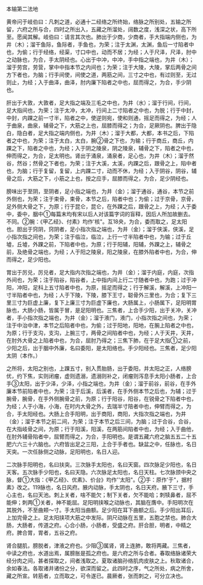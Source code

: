 本输第二法地

黄帝问于岐伯曰：凡刺之道，必通十二经络之所终始，络脉之所别处，五输之所留，六府之所与合，四时之所出入，五藏之所溜处，阔数之度，浅深之状，高下所至。愿闻其解。岐伯曰：请言其次也。肺出于少商，少商者，手大指端内侧也，为井（木）；溜干鱼际，鱼际者，手鱼也，为荣；注于太渊，太渊，鱼后一寸陷者中也，为偷；行于经络，经渠，寸口中也，动而不居；为经；人于尺泽，尺泽，肘中之动脉也，为合，手太阴经也。心出于中冲，中冲，手中指之端也，为井（木）；溜于劳宫，劳营，掌中中指本节之内间也；为荣；注于大陵，大陵，掌后两骨之间方下者也，为脑；行手间使，间使之道，两筋之间，三寸之中也，有过则至，无过则止，为经；入于曲泽，曲泽，肘内廉下陷者之中也，屈而得之，为合，手少阴也。

肝出于大敦，大敦者，足大指之端及三毛之中也，为井（水）；溜于行间，行间，足大指间也，为荣；注于太冲，太冲，行间上二寸陷者之中也，为脱；行于中封，中封，内踝之前一寸半，陷者之中，使逆则宛，使和则通，摇足而得之，为经；人于曲泉，曲泉，辅骨之下，大筋之上也，屈膝而得之；为合，足厥阴也。脾出于隐白，隐白者，足大指之端内侧也，为井（木）；溜于大都，大都，本书之后，下陷者之中也，为荣；注于太白，太白，腕②骨之下也，为输；行于商丘，商丘，内踝之下，陷者之中也，为经；入于阴之陵泉，阴之陵泉，辅骨之下，陷者之中也，伸而得之，为合，足太明也。肾出于涌泉，涌泉者，足心也，为井（木）；溜于然谷，然谷；然骨之下者也，为荣；注于大溪，太溪，内踝之后，跟骨之上，陷中者也，为脑；行于复留，复留，上内踝二寸，动而不休，为经；入于阴谷，阴谷，辅骨之后，大筋之下，小筋之上也，按之应手，屈膝而得之，为合，足少阴经也。

膀味出于至阴，至阴者，足小指之端也，为井（金）；溜于通谷，通谷，本节之前外侧也，为荣；注于束骨，束骨，本节之后，陷者中也；为偷；过于京骨，京骨，足外侧大骨之下，为原；行于昆仑，昆仑，在外踝之后，跟骨之上，为经；人于委中，委中，胭中①每篇末均有宋以后人对该篇字词的盲释，因后人所加故删去。不同。②腕：《甲乙经》、付素》均作'核"。互18央，为合，委而取之，足太阳也。胆出于窍阴，窍阴者，足小指次指之端也，为井（金）；溜于侠溪，侠溪，足小指次指之间也，为荣；注于临泣，临泣，上行一寸半陷者中也，为输；过于丘墟，丘墟，外踝之前，下陷者中也，为原；行于阳辅，阳辅，外踝之上，辅骨之前，及绝骨之端也，为经；人于阳之陵泉，阳之陵泉，在膝外陷者中也，为合，伸而得之，足少阳也。

胃出于厉兑，厉兑者，足大指内次指之端也，为井（金）；溜于内庭，内庭，次指外间也，为荣；注于陷谷，陷谷者，上中指内间上行二寸随者中也，为跑；过于冲阳，冲阳，足科上五寸陷者中也，为原，摇足而得之；行于解溪，解溪，上冲阳一寸半陷者中也，为经；人于下陵，下陵，膝下王寸，聪骨外三里也，为合；复下三里三寸为巨虚上廉，复下上廉三寸为巨虚下廉也，大肠属上，小肠属下，足阳明胃脉也，大肠小肠，皆属于冒，是足阳明也。三焦者，上合手少阳，出于关冲，关冲者，手小指次指之端也，为井（金）；溜于液门，液门，小指次指之间也，为荣；注于中治中津，本节之后陷者中也，为偷；过于阳地，阳地，在腕上陷者之中也，为原；行于支沟，支沟，上腕三寸，两骨之间陷者中也，为经；人于天井，天井，在肘外大骨之上陷者中也，为合，屈肘乃得之；三焦下肺，在于足大指①之前，少阳之后，出于胭中外廉，名曰委阳，是太阳络也。手少阳经也。三焦者，足少阳太阴（本作。）

之所将，太阳之别也，上踝五寸，别入贯胎肠，出于委阳，并太阳之正，人络膀优，约下焦，实则闭瘤，虚则遗溺，遗溺则补之，闭瘤则泻息手太阳小肠者，上合手③太阳，出于少泽，少泽，小指之端也，为井（金）；溜于前谷，前谷，在手外廉本节前陷者中也，为荣；注于后溪，后溪者，在手外侧本节之后也，为辅；过于腕骨，腕骨，在手外侧腕骨之前，为原；行于阳谷，阳谷，在锐骨之下陷者中也，为经；人于小海，小海，在时内大骨之外，去瑞半寸陪者中也，伸臂而得之，为合，手太阳经也。大肠上合手阳明，出于商阳，商阳，大指次指之端也，为井（金）；溜于本节之前二间，为荣；注于本节之后三间，为脑；过于合谷，合谷，在大指岐骨之间，为原；行于阳溪，阳溪，在两筋间陷者中也，为经；入于曲他，在肘外辅骨陷者中，屈臂而得之，为合，手阳明也。是谓五藏六府之脑五五二十五肥六六三十六脑也。六府皆出足之三阳，上合于手者也。缺盆之中，任脉也，名日天突。一次任脉侧之动脉，足阳明也，名日人迎。

二次脉手阳明也，名曰扶突。三次脉手太阳也，名曰天窗。四次脉足少阳也，名日天客。五次脉手少阳也，名曰天隐。六次脉足太阳也，名日天柱。七次脉颈中央之脉，督①大指：《甲乙经》、优素》、价台》均作''太阳"。②手：原作'于"，据村素》改之。119脉也，名日风府。腋内动脉，手太阴也，名日天府。腋下三寸，手心主也，名曰天池。刺上关者，啥不能欠；制下关者，欠不能哈；刺犊鼻者，屈不能伸；刺两①关者，神不能屈。足阳明挟喉之动脉也，其脑在膺中。手阳明次在其脱外，不至曲颊～寸。手太阳当曲额。足少阳在耳下曲额之后。手少阳出耳后，上加完骨之上。足太阳挟项大筋之中发际。阴尺动脉在五里，五胞之禁也。肺合大肠，大肠者，传道之府。心合小肠，小肠者，受盛之府。肝合胆，明者，中精之府。脾合胃，胃者，五谷之府。

肾合腿肌，膀脱者，津液之府也。少阻③属肾，肾上连肺，敢将两藏。三焦者，中读之府也，水道出焉，属膀胀是孤之府也。是六府之所与合者。春取络脉诸荣大经分肉之间，甚者探取之，间者浅取之。夏取诸脑孙络肌肉皮肤之上。秋取诸合，余如春法。各取诸井诸份之分，欲深而留之。此四时之序，气之所处，病之所舍，藏之所宣。转筋者，立而取之，可令遂已。晨厥者，张而刺之，可分立决也。

